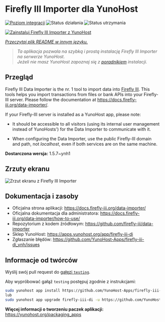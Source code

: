 <!--
To README zostało automatycznie wygenerowane przez <https://github.com/YunoHost/apps/tree/master/tools/readme_generator>
Nie powinno być ono edytowane ręcznie.
-->

# Firefly III Importer dla YunoHost

[![Poziom integracji](https://apps.yunohost.org/badge/integration/firefly-iii-di)](https://ci-apps.yunohost.org/ci/apps/firefly-iii-di/)
![Status działania](https://apps.yunohost.org/badge/state/firefly-iii-di)
![Status utrzymania](https://apps.yunohost.org/badge/maintained/firefly-iii-di)

[![Zainstaluj Firefly III Importer z YunoHost](https://install-app.yunohost.org/install-with-yunohost.svg)](https://install-app.yunohost.org/?app=firefly-iii-di)

*[Przeczytaj plik README w innym języku.](./ALL_README.md)*

> *Ta aplikacja pozwala na szybką i prostą instalację Firefly III Importer na serwerze YunoHost.*  
> *Jeżeli nie masz YunoHost zapoznaj się z [poradnikiem](https://yunohost.org/install) instalacji.*

## Przegląd

Firefly III Data Importer is the nr. 1 tool to import data into [Firefly III](https://www.firefly-iii.org/). This tools helps you import transactions from files or bank APIs into your
Firefly-III server. Please follow the documentation at https://docs.firefly-iii.org/data-importer/.

If your Firefly-III server is installed as a YunoHost app, please note:

- It should be accessible to all visitors (using its internal user management instead of YunoHosts') for the Data Importer to communicate with it.

- When configuring the Data Importer, use the public Firefly-III domain and path, not *localhost*, even if both services are on the same machine.


**Dostarczona wersja:** 1.5.7~ynh1

## Zrzuty ekranu

![Zrzut ekranu z Firefly III Importer](./doc/screenshots/firefly-iii-di-start-screen.png)

## Dokumentacja i zasoby

- Oficjalna strona aplikacji: <https://docs.firefly-iii.org/data-importer/>
- Oficjalna dokumentacja dla administratora: <https://docs.firefly-iii.org/data-importer/how-to-use/>
- Repozytorium z kodem źródłowym: <https://github.com/firefly-iii/data-importer>
- Sklep YunoHost: <https://apps.yunohost.org/app/firefly-iii-di>
- Zgłaszanie błędów: <https://github.com/YunoHost-Apps/firefly-iii-di_ynh/issues>

## Informacje od twórców

Wyślij swój pull request do [gałęzi `testing`](https://github.com/YunoHost-Apps/firefly-iii-di_ynh/tree/testing).

Aby wypróbować gałąź `testing` postępuj zgodnie z instrukcjami:

```bash
sudo yunohost app install https://github.com/YunoHost-Apps/firefly-iii-di_ynh/tree/testing --debug
lub
sudo yunohost app upgrade firefly-iii-di -u https://github.com/YunoHost-Apps/firefly-iii-di_ynh/tree/testing --debug
```

**Więcej informacji o tworzeniu paczek aplikacji:** <https://yunohost.org/packaging_apps>
